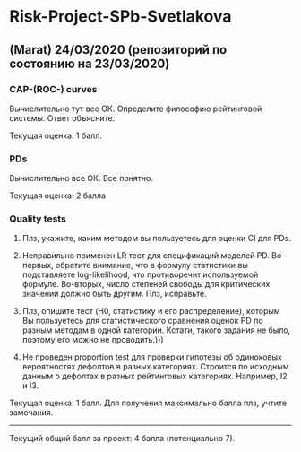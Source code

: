 # Risk-Project-SPb-Svetlakova

## (Marat) 24/03/2020 (репозиторий по состоянию на 23/03/2020)

### СAP-(ROC-) curves

Вычислительно тут все ОК. Определите философию рейтинговой системы. Ответ объясните.


Текущая оценка: 1 балл.

### PDs

Вычислительно все ОК. Все понятно. 

Текущая оценка: 2 балла

### Quality tests

1. Плз, укажите, каким методом вы пользуетесь для оценки CI для PDs.

2. Неправильно применен LR тест для спецификаций моделей PD. Во-первых, обратите внимание, что в формулу статистики вы подставляете log-likelihood, что противоречит используемой формуле. Во-вторых, число степеней свободы для критических значений должно быть другим. Плз, исправьте.

3. Плз, опишите тест (H0, статистику и его распределение), которым Вы пользуетесь для статистического сравнения оценок PD по разным методам в одной категории. Кстати, такого задания не было, поэтому его можно не проводить.)))

4. Не проведен proportion test для проверки гипотезы об одиноковых вероятностях дефолтов в разных категориях. Строится по исходным данным о дефолтах в разных рейтинговых категориях. Например, I2 и I3. 

Текущая оценка: 1 балл. Для получения максимально балла плз, учтите замечания.

---------------------------------

Текущий общий балл за проект: 4 балла (потенциально 7).